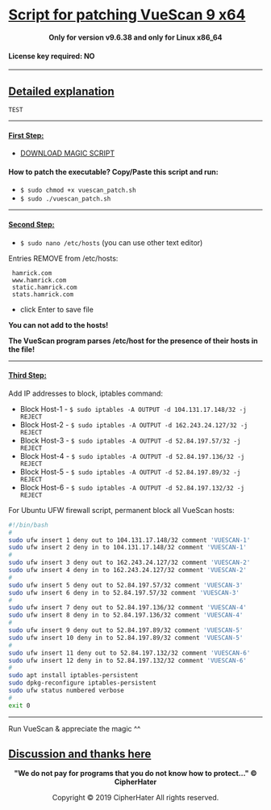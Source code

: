 # [Script for patching VueScan 9 x64]()

<center>
	<p><b>
		Only for version v9.6.38 and only for Linux x86_64
	</b></p>
</center>

#### License key required: NO

---


## [Detailed explanation]()


```
TEST
```

---

#### [First Step:]()
 
- [DOWNLOAD MAGIC SCRIPT](https://raw.githubusercontent.com/cipherhater/CipherHater/master/vuescan_patch.sh)

 
#### How to patch the executable? Copy/Paste this script and run:

- ```$ sudo chmod +x vuescan_patch.sh```
- ```$ sudo ./vuescan_patch.sh```
  
---

#### [Second Step:]()

 - ```$ sudo nano /etc/hosts``` (you can use other text editor)

Entries REMOVE from /etc/hosts:

```
 hamrick.com
 www.hamrick.com
 static.hamrick.com
 stats.hamrick.com
```
 
 - click Enter to save file
 
**You can not add to the hosts!**

**The VueScan program parses /etc/host for the presence of their hosts in the file!**

---

#### [Third Step:]()
 
Add IP addresses to block, iptables command:

 - Block Host-1 - ```$ sudo iptables -A OUTPUT -d 104.131.17.148/32 -j REJECT```
 - Block Host-2 - ```$ sudo iptables -A OUTPUT -d 162.243.24.127/32 -j REJECT```
 - Block Host-3 - ```$ sudo iptables -A OUTPUT -d 52.84.197.57/32 -j REJECT```
 - Block Host-4 - ```$ sudo iptables -A OUTPUT -d 52.84.197.136/32 -j REJECT```
 - Block Host-5 - ```$ sudo iptables -A OUTPUT -d 52.84.197.89/32 -j REJECT```
 - Block Host-6 - ```$ sudo iptables -A OUTPUT -d 52.84.197.132/32 -j REJECT```

For Ubuntu UFW firewall script, permanent block all VueScan hosts:

```bash
#!/bin/bash
#
sudo ufw insert 1 deny out to 104.131.17.148/32 comment 'VUESCAN-1'
sudo ufw insert 2 deny in to 104.131.17.148/32 comment 'VUESCAN-1'
#
sudo ufw insert 3 deny out to 162.243.24.127/32 comment 'VUESCAN-2'
sudo ufw insert 4 deny in to 162.243.24.127/32 comment 'VUESCAN-2'
#
sudo ufw insert 5 deny out to 52.84.197.57/32 comment 'VUESCAN-3'
sudo ufw insert 6 deny in to 52.84.197.57/32 comment 'VUESCAN-3'
#
sudo ufw insert 7 deny out to 52.84.197.136/32 comment 'VUESCAN-4'
sudo ufw insert 8 deny in to 52.84.197.136/32 comment 'VUESCAN-4'
#
sudo ufw insert 9 deny out to 52.84.197.89/32 comment 'VUESCAN-5'
sudo ufw insert 10 deny in to 52.84.197.89/32 comment 'VUESCAN-5'
#
sudo ufw insert 11 deny out to 52.84.197.132/32 comment 'VUESCAN-6'
sudo ufw insert 12 deny in to 52.84.197.132/32 comment 'VUESCAN-6'
#
sudo apt install iptables-persistent
sudo dpkg-reconfigure iptables-persistent
sudo ufw status numbered verbose
#
exit 0
```

---

Run VueScan & appreciate the magic ^^

## [Discussion and thanks here](https://gist.github.com/cipherhater/4e75d4e4551db171de03e9618456a7ea)

<center>
    <p><b>
	"We do not pay for programs that you do not know how to protect..." &copy; CipherHater
    </b></p>
</center>

<center>
    <p>
	Copyright &copy; 2019 CipherHater All rights reserved.
    </p>
</center>
